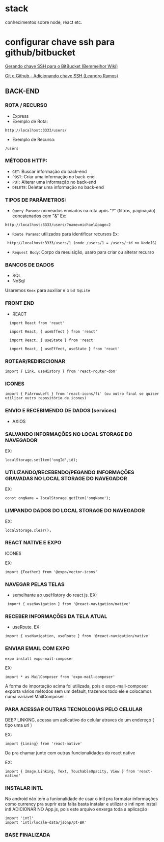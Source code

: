 # stack
conhecimentos sobre node, react etc.

# configurar chave ssh para github/bitbucket

[Gerando chave SSH para o BitBucket (Bemmelhor Wiki)](https://www.bemmelhor.com.br/faq/gerando_chave_ssh_para_o_bitbucket)

[Git e Github - Adicionando chave SSH (Leandro Ramos)](https://www.youtube.com/watch?v=tjZEplICR5g)


## BACK-END


### ROTA / RECURSO

- Express
- Exemplo de Rota: 

```
http://localhost:3333/users/
```

- Exemplo de Recurso: 

```
/users
```


### MÉTODOS HTTP: 

- `GET`: Buscar informação do back-end
- `POST`: Criar uma informação no back-end
- `PUT`: Alterar uma informação no back-end
- `DELETE`: Deletar uma informação no back-end



### TIPOS DE PARÂMETROS:

- `Query Params`: nomeados enviados na rota após "?" (filtros, paginação) concatenados com "&" Ex:

```
http://localhost:3333/users/?name=michael&page=2
```

- `Route Params`: utilizados para identificar recursos Ex:

```
 http://localhost:3333/users/1 (onde /users/1 = /users/:id no NodeJS)
```

- `Request Body`: Corpo da reeuisição, usaro para criar ou alterar recurso



### BANCOS DE DADOS

- SQL
- NoSql
 
Usaremos `Knex` para auxiliar e o `bd SqLite`



### FRONT END


-  REACT

```
  import React from 'react'

  import React, { useEffect } from 'react'

  import React, { useState } from 'react'

  import React, { useEffect, useState } from 'react'
```

### ROTEAR/REDIRECIONAR

```
import { Link, useHistory } from 'react-router-dom'
```

### ICONES 

```
import { FiArrowLeft } from 'react-icons/fi' (ou outro final se quiser utilizar outro repositório de icones)
```


### ENVIO E RECEBIMENDO DE DADOS (services)

- AXIOS



### SALVANDO INFORMAÇÕES NO LOCAL STORAGE DO NAVEGADOR
 
EX: 

```
localStorage.setItem('ongId',id);
```


### UTILIZANDO/RECEBENDO/PEGANDO INFORMAÇÕES GRAVADAS NO LOCAL STORAGE DO NAVEGADOR
 
EX:     
```
const ongName = localStorage.getItem('ongName');
```

### LIMPANDO DADOS DO LOCAL STORAGE DO NAVEGADOR

EX:
```
localStorage.clear();
```

### REACT NATIVE E EXPO


ICONES

EX:
```
import {Feather} from '@expo/vector-icons'
```

### NAVEGAR PELAS TELAS 

- semelhante ao useHistory do react js. EX:

```
 import { useNavigation } from '@react-navigation/native'
```


### RECEBER INFORMAÇÕES DA TELA ATUAL

- useRoute. EX:

```
import { useNavigation, useRoute } from '@react-navigation/native'
```


### ENVIAR EMAIL COM EXPO 


```
expo install expo-mail-composer
```
EX:
```
import * as MailComposer from 'expo-mail-composer'
```
A forma de importação acima foi utilizada, pois o expo-mail-composer exporta vários métodos sem um default, trazemos todo ele e colocamos numa variavel 
MailComposer



### PARA ACESSAR OUTRAS TECNOLOGIAS PELO CELULAR

DEEP LINKING, acessa um aplicativo do celular atraves de um endereço ( tipo uma url )

EX:
```
import {Lining} from 'react-native'
```
Da pra chamar junto com outras funcionalidades do react native

EX:
```
import { Image,Linking, Text, TouchableOpacity, View } from 'react-native'
```
### INSTALAR INTL

No android não tem a funionalidade de usar o intl pra formatar informações como currency pra suprir esta falta basta instalar e utilizar o intl npm install intl ADICIONAR NO App.js, pois este arquivo enxerga toda a aplicação

```
import 'intl'
import 'intl/locale-data/jsonp/pt-BR'
```

### BASE FINALIZADA
